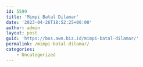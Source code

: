```yaml
---
id: 5599
title: 'Mimpi Batal Dilamar'
date: '2023-04-26T18:52:25+00:00'
author: admin
layout: post
guid: 'https://bos.awn.biz.id/mimpi-batal-dilamar/'
permalink: /mimpi-batal-dilamar/
categories:
    - Uncategorized
---
```



